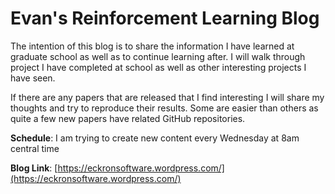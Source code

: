 # Evan's Reinforcement Learning Blog
The intention of this blog is to share the information I have learned at graduate school as well as to continue learning after.  I will walk through project I have completed at school as well as other interesting projects I have seen.  
  
If there are any papers that are released that I find interesting I will share my thoughts and try to reproduce their results. Some are easier than others as quite a few new papers have related GitHub repositories.  

**Schedule**: I am trying to create new content every Wednesday at 8am central time

**Blog Link**: [https://eckronsoftware.wordpress.com/](https://eckronsoftware.wordpress.com/)  
  

